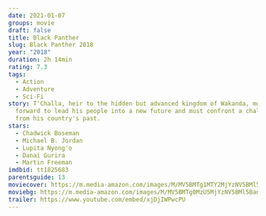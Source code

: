 ```yaml
---
date: 2021-01-07
groups: movie
draft: false
title: Black Panther
slug: Black Panther 2018
year: "2018"
duration: 2h 14min
rating: 7.3
tags:
  - Action
  - Adventure
  - Sci-Fi
story: T'Challa, heir to the hidden but advanced kingdom of Wakanda, must step
  forward to lead his people into a new future and must confront a challenger
  from his country's past.
stars:
  - Chadwick Boseman
  - Michael B. Jordan
  - Lupita Nyong'o
  - Danai Gurira
  - Martin Freeman
imdbid: tt1825683
parentsguide: 13
moviecover: https://m.media-amazon.com/images/M/MV5BMTg1MTY2MjYzNV5BMl5BanBnXkFtZTgwMTc4NTMwNDI@._V1_FMjpg_UY863_.jpg
moviebg: https://m.media-amazon.com/images/M/MV5BMTg0MzU5MjYzNV5BMl5BanBnXkFtZTgwMTA3MDM5NDM@._V1_FMjpg_UX1280_.jpg
trailer: https://www.youtube.com/embed/xjDjIWPwcPU
---
```

